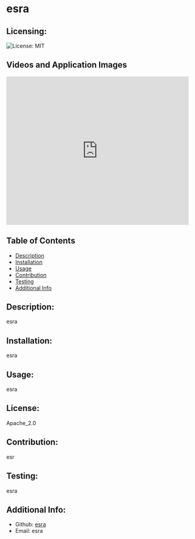 # esra

  ## Licensing:
  ![License: MIT](https://img.shields.io/badge/License-undefined-yellow.svg)
  ## Videos and Application Images
  <iframe  title="YouTube video player" width="480" height="390" src="https://www.youtube.com/watch?v=3NE0NLoVIeg&ab_channel=EsraAl-Abduljabar" frameborder="0" allowfullscreen></iframe>

  ## Table of Contents 
  - [Description](#description)
  - [Installation](#installation)
  - [Usage](#usage)
  - [Contribution](#contribution)
  - [Testing](#testing)
  - [Additional Info](#additional-info)

  ## Description:
  esra

  ## Installation:
  esra

  ## Usage:
  esra

  ## License:
  Apache_2.0

  ## Contribution:
  esr

  ## Testing:
  esra

  ## Additional Info:
  - Github: [esra](https://github.com/esra)
  - Email: esra 